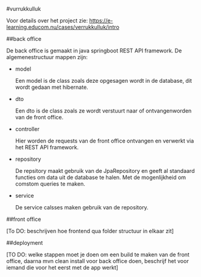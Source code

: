 #vurrukkulluk

Voor details over het project zie: https://e-learning.educom.nu/cases/verrukkulluk/intro

##back office

De back office is gemaakt in java springboot REST API framework.
De algemenestructuur mappen zijn:

* model
  
  Een model is de class zoals deze opgesagen wordt in de database, dit wordt gedaan met hibernate.
* dto
  
  Een dto is de class zoals ze wordt verstuurt naar of ontvangenworden van de front office.
  
* controller

  Hier worden de requests van de front office ontvangen en verwerkt via het REST API framework.

* repository

  De repsitory maakt gebruik van de JpaRepository en geeft al standaard functies om data uit de database te halen.
  Met de mogenlijkheid om comstom queries te maken.
  
* service

  De service calsses maken gebruik van de repository. 

  
##front office

[To DO: beschrijven hoe frontend qua folder structuur in elkaar zit]

##deployment

[TO DO: welke stappen moet je doen om een build te maken van de front office, daarna mvn clean install voor back office doen, beschrijf het voor iemand die voor het eerst met de app werkt]
